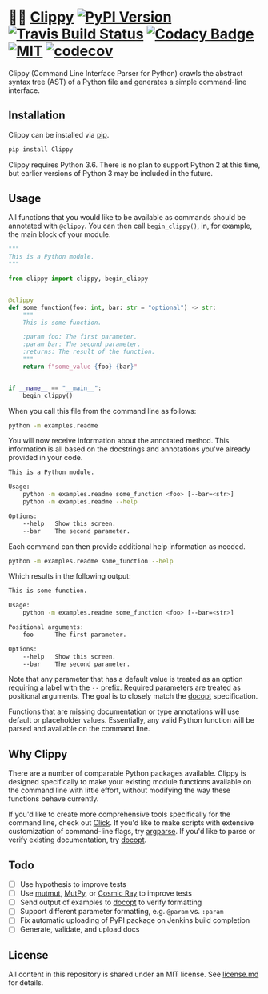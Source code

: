 # 👀📎 [Clippy](https://github.com/gowithfloat/clippy) [![PyPI Version](https://img.shields.io/pypi/v/Clippy)](https://pypi.org/project/Clippy) [![Travis Build Status](https://travis-ci.org/gowithfloat/clippy.svg?branch=master)](https://travis-ci.org/gowithfloat/clippy) [![Codacy Badge](https://api.codacy.com/project/badge/Grade/9f4ce3b0da144092b22c67ed96eb0692)](https://www.codacy.com/gh/gowithfloat/clippy) [![MIT](https://img.shields.io/pypi/l/Clippy)](https://github.com/gowithfloat/clippy/blob/master/license.md) [![codecov](https://codecov.io/gh/gowithfloat/clippy/branch/master/graph/badge.svg)](https://codecov.io/gh/gowithfloat/clippy)

Clippy (Command Line Interface Parser for Python) crawls the abstract syntax tree (AST) of a Python file and generates a simple command-line interface.

## Installation

Clippy can be installed via [pip](https://pip.pypa.io/en/stable/installing/).

```bash
pip install Clippy
```

Clippy requires Python 3.6. There is no plan to support Python 2 at this time, but earlier versions of Python 3 may be included in the future.

## Usage

All functions that you would like to be available as commands should be annotated with `@clippy`. You can then call `begin_clippy()`, in, for example, the main block of your module.

```python
"""
This is a Python module.
"""

from clippy import clippy, begin_clippy


@clippy
def some_function(foo: int, bar: str = "optional") -> str:
    """
    This is some function.

    :param foo: The first parameter.
    :param bar: The second parameter.
    :returns: The result of the function.
    """
    return f"some_value {foo} {bar}"


if __name__ == "__main__":
    begin_clippy()
```

When you call this file from the command line as follows:

```bash
python -m examples.readme
```

You will now receive information about the annotated method. This information is all based on the docstrings and annotations you've already provided in your code.

```bash
This is a Python module.

Usage:
	python -m examples.readme some_function <foo> [--bar=<str>] 
	python -m examples.readme --help

Options:
	--help   Show this screen.
	--bar    The second parameter.
```

Each command can then provide additional help information as needed.

```bash
python -m examples.readme some_function --help
```

Which results in the following output:

```bash
This is some function.

Usage:
	python -m examples.readme some_function <foo> [--bar=<str>] 

Positional arguments:
	foo      The first parameter.

Options:
	--help   Show this screen.
	--bar    The second parameter.
```

Note that any parameter that has a default value is treated as an option requiring a label with the `--` prefix. Required parameters are treated as positional arguments. The goal is to closely match the [docopt](http://docopt.org/) specification.

Functions that are missing documentation or type annotations will use default or placeholder values. Essentially, any valid Python function will be parsed and available on the command line.

## Why Clippy

There are a number of comparable Python packages available. Clippy is designed specifically to make your existing module functions available on the command line with little effort, without modifying the way these functions behave currently.

If you'd like to create more comprehensive tools specifically for the command line, check out [Click](https://click.palletsprojects.com/en/7.x/). If you'd like to make scripts with extensive customization of command-line flags, try [argparse](https://docs.python.org/3/library/argparse.html). If you'd like to parse or verify existing documentation, try [docopt](https://github.com/docopt/docopt).

## Todo

- [ ] Use hypothesis to improve tests
- [ ] Use [mutmut](https://pypi.org/project/mutmut/), [MutPy](https://pypi.org/project/MutPy/), or [Cosmic Ray](https://github.com/sixty-north/cosmic-ray) to improve tests
- [ ] Send output of examples to [docopt](http://docopt.org/) to verify formatting
- [ ] Support different parameter formatting, e.g. `@param` vs. `:param` 
- [ ] Fix automatic uploading of PyPI package on Jenkins build completion
- [ ] Generate, validate, and upload docs

## License

All content in this repository is shared under an MIT license. See [license.md](https://github.com/gowithfloat/clippy/blob/master/license.md) for details.

